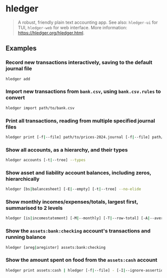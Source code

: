 # hledger

> A robust, friendly plain text accounting app. See also: `hledger-ui` for TUI, `hledger-web` for web interface. More information: <https://hledger.org/hledger.html>.

## Examples

### Record new transactions interactively, saving to the default journal file

```bash
hledger add
```

### Import new transactions from `bank.csv`, using `bank.csv.rules` to convert

```bash
hledger import path/to/bank.csv
```

### Print all transactions, reading from multiple specified journal files

```bash
hledger print [-f|--file] path/to/prices-2024.journal [-f|--file] path/to/prices-2023.journal
```

### Show all accounts, as a hierarchy, and their types

```bash
hledger accounts [-t|--tree] --types
```

### Show asset and liability account balances, including zeros, hierarchically

```bash
hledger [bs|balancesheet] [-E|--empty] [-t|--tree] --no-elide
```

### Show monthly incomes/expenses/totals, largest first, summarised to 2 levels

```bash
hledger [is|incomestatement] [-M|--monthly] [-T|--row-total] [-A|--average] --sort [-2|--depth 2]
```

### Show the `assets:bank:checking` account's transactions and running balance

```bash
hledger [areg|aregister] assets:bank:checking
```

### Show the amount spent on food from the `assets:cash` account

```bash
hledger print assets:cash | hledger [-f|--file] - [-I|--ignore-assertions] aregister expenses:food
```
